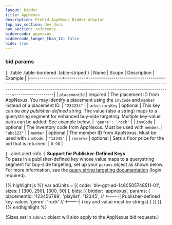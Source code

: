 ```yaml
---
layout: bidder
title: AppNexus
description: Prebid AppNexus Bidder Adaptor
top_nav_section: dev_docs
nav_section: reference
biddercode: appnexus
biddercode_longer_than_12: false
hide: true
---
```


### bid params

{: .table .table-bordered .table-striped }
| Name           | Scope    | Description                                                                                                                                                                                        | Example           |
|----------------+----------+----------------------------------------------------------------------------------------------------------------------------------------------------------------------------------------------------+-------------------|
| `placementId`  | required | The placement ID from AppNexus.  You may identify a placement using the `invCode` and `member` instead of a placement ID.                                                                          | `"234234"`        |
| `arbitraryKey` | optional | This key can be *any publisher-defined string*. The value (also a string) maps to a querystring segment for enhanced buy-side targeting. Multiple key-value pairs can be added. See example below. | `'genre': 'rock'` |
| `invCode`      | optional | The inventory code from AppNexus. Must be used with `member`.                                                                                                                                      | `"abc123"`        |
| `member`       | optional | The member ID  from AppNexus. Must be used with `invCode`.                                                                                                                                         | `"12345"`         |
| `reserve`      | optional | Sets a floor price for the bid that is returned.                                                                                                                                                   | `0.90`            |

{: .alert.alert-info :}
**Support for Publisher-Defined Keys**  
To pass in a publisher-defined key whose value maps to a querystring segment for buy-side targeting, set up your `params` object as shown below.  For more information, see the [query string targeting documentation](https://wiki.appnexus.com/x/7oCzAQ) (login required).

{% highlight js %}
var adUnits = [{
    code: 'div-gpt-ad-1460505748511-01',
    sizes: [
        [300, 250],
        [300, 50]
    ],
    bids: [{
        bidder: 'appnexus',
        params: {
            placementId: '123456789',
            'playlist': '12345', // <----| Publisher-defined key-values
            'genre': 'rock'      // <----| (key and value must be strings)
        }
    }]
}]
{% endhighlight %}

(Sizes set in `adUnit` object will also apply to the AppNexus bid requests.)
